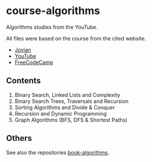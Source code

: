 # course-algorithms

Algorithms studies from the YouTube.

All files were based on the course from the cited website.

- [Jovian](https://jovian.ai/learn/data-structures-and-algorithms-in-python)
- [YouTube](https://youtu.be/pkYVOmU3MgA)
- [FreeCodeCamp](https://www.freecodecamp.org/news/learn-algorithms-and-data-structures-in-python/)

## Contents

1. Binary Search, Linked Lists and Complexity
2. Binary Search Trees, Traversals and Recursion
3. Sorting Algorithms and Divide & Conquer
4. Recursion and Dynamic Programming
5. Graph Algorithms (BFS, DFS & Shortest Paths)

## Others

See also the repositories [book-algorithms](https://github.com/thiagoneye/book-algorithms).
